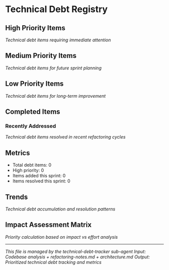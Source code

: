 # Technical Debt Registry

## High Priority Items
*Technical debt items requiring immediate attention*

## Medium Priority Items
*Technical debt items for future sprint planning*

## Low Priority Items
*Technical debt items for long-term improvement*

## Completed Items
### Recently Addressed
*Technical debt items resolved in recent refactoring cycles*

## Metrics
- Total debt items: 0
- High priority: 0  
- Items added this sprint: 0
- Items resolved this sprint: 0

## Trends
*Technical debt accumulation and resolution patterns*

## Impact Assessment Matrix
*Priority calculation based on impact vs effort analysis*

---
*This file is managed by the technical-debt-tracker sub-agent*
*Input: Codebase analysis + refactoring-notes.md + architecture.md*
*Output: Prioritized technical debt tracking and metrics*